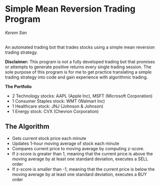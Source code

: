 # Simple Mean Reversion Trading Program

*Kerem San* 
<br/><br/>

An automated trading bot that trades stocks using a simple mean reversion trading strategy.

**Disclaimer:** This program is not a fully developed trading bot that 
promises or attempts to generate positive returns every single trading 
session. The sole purpose of this program is for me to get practice 
translating a simple trading strategy into code and gain experience 
with algorithmic trading.

**The Portfolio**
- 2 Technology stocks: AAPL (Apple Inc), MSFT (Microsoft Corporation)
- 1 Consumer Staples stock: WMT (Walmart Inc)
- 1 Healthcare stock: JNJ (Johnson & Johnson)
- 1 Energy stock: CVX (Chevron Corporation)

## The Algorithm

- Gets current stock price each minute
- Updates 1-hour moving average of stock each minute
- Compares current price to moving average by computing z-score.
- If z-score is greater than 1, meaning that the current price is above
  the moving average by at least one standard deviation, executes a SELL order
- If z-score is smaller than -1, meaning that the current price is below
  the moving average by at least one standard deviation, executes a BUY order